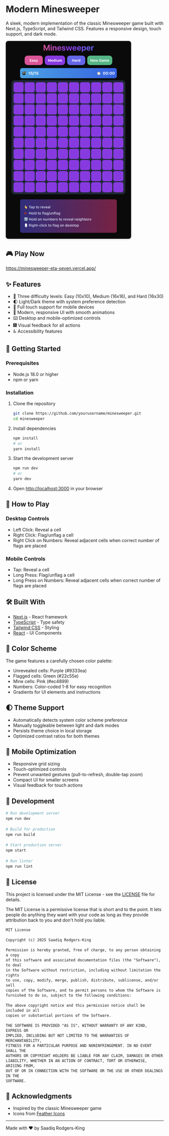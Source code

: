 # Modern Minesweeper

A sleek, modern implementation of the classic Minesweeper game built with Next.js, TypeScript, and Tailwind CSS. Features a responsive design, touch support, and dark mode.

<img src="public/screen.png" alt="Minesweeper Game Screenshot" width="400" height="628" style="max-width: 100%; height: auto; border-radius: 8px; box-shadow: 0 4px 6px -1px rgb(0 0 0 / 0.1);">

## 🎮 Play Now

https://minesweeper-eta-seven.vercel.app/

## ✨ Features

- 🎯 Three difficulty levels: Easy (10x10), Medium (16x16), and Hard (16x30)
- 🌓 Light/Dark theme with system preference detection
- 📱 Full touch support for mobile devices
- 🎨 Modern, responsive UI with smooth animations
- ⌨️ Desktop and mobile-optimized controls
- 🎆 Visual feedback for all actions
- ♿ Accessibility features

## 🚀 Getting Started

### Prerequisites

- Node.js 18.0 or higher
- npm or yarn

### Installation

1. Clone the repository
   ```bash
   git clone https://github.com/yourusername/minesweeper.git
   cd minesweeper
   ```

2. Install dependencies
   ```bash
   npm install
   # or
   yarn install
   ```

3. Start the development server
   ```bash
   npm run dev
   # or
   yarn dev
   ```

4. Open [http://localhost:3000](http://localhost:3000) in your browser

## 🎯 How to Play

### Desktop Controls
- Left Click: Reveal a cell
- Right Click: Flag/unflag a cell
- Right Click on Numbers: Reveal adjacent cells when correct number of flags are placed

### Mobile Controls
- Tap: Reveal a cell
- Long Press: Flag/unflag a cell
- Long Press on Numbers: Reveal adjacent cells when correct number of flags are placed

## 🛠️ Built With

- [Next.js](https://nextjs.org/) - React framework
- [TypeScript](https://www.typescriptlang.org/) - Type safety
- [Tailwind CSS](https://tailwindcss.com/) - Styling
- [React](https://reactjs.org/) - UI Components

## 🎨 Color Scheme

The game features a carefully chosen color palette:
- Unrevealed cells: Purple (#9333ea)
- Flagged cells: Green (#22c55e)
- Mine cells: Pink (#ec4899)
- Numbers: Color-coded 1-8 for easy recognition
- Gradients for UI elements and instructions

## 🌓 Theme Support

- Automatically detects system color scheme preference
- Manually toggleable between light and dark modes
- Persists theme choice in local storage
- Optimized contrast ratios for both themes

## 📱 Mobile Optimization

- Responsive grid sizing
- Touch-optimized controls
- Prevent unwanted gestures (pull-to-refresh, double-tap zoom)
- Compact UI for smaller screens
- Visual feedback for touch actions

## 🔧 Development

```bash
# Run development server
npm run dev

# Build for production
npm run build

# Start production server
npm start

# Run linter
npm run lint
```

## 📝 License

This project is licensed under the MIT License - see the [LICENSE](LICENSE) file for details.

The MIT License is a permissive license that is short and to the point. It lets people do anything they want with your code as long as they provide attribution back to you and don't hold you liable.

```text
MIT License

Copyright (c) 2025 Saadiq Rodgers-King

Permission is hereby granted, free of charge, to any person obtaining a copy
of this software and associated documentation files (the "Software"), to deal
in the Software without restriction, including without limitation the rights
to use, copy, modify, merge, publish, distribute, sublicense, and/or sell
copies of the Software, and to permit persons to whom the Software is
furnished to do so, subject to the following conditions:

The above copyright notice and this permission notice shall be included in all
copies or substantial portions of the Software.

THE SOFTWARE IS PROVIDED "AS IS", WITHOUT WARRANTY OF ANY KIND, EXPRESS OR
IMPLIED, INCLUDING BUT NOT LIMITED TO THE WARRANTIES OF MERCHANTABILITY,
FITNESS FOR A PARTICULAR PURPOSE AND NONINFRINGEMENT. IN NO EVENT SHALL THE
AUTHORS OR COPYRIGHT HOLDERS BE LIABLE FOR ANY CLAIM, DAMAGES OR OTHER
LIABILITY, WHETHER IN AN ACTION OF CONTRACT, TORT OR OTHERWISE, ARISING FROM,
OUT OF OR IN CONNECTION WITH THE SOFTWARE OR THE USE OR OTHER DEALINGS IN THE
SOFTWARE.
```

## 👏 Acknowledgments

- Inspired by the classic Minesweeper game
- Icons from [Feather Icons](https://feathericons.com/)

---

Made with ❤️ by Saadiq Rodgers-King